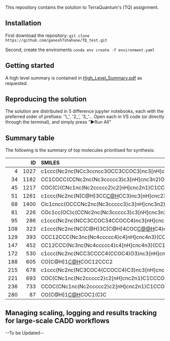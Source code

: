 This repository contains the solution to TerraQuantum's (TQ) assignment.

## Installation

First download the repository:
`git clone https://github.com/ganesh7shahane/TQ_test.git`

Second, create the enviroments
`conda env create -f environment.yaml`

## Getting started

A high level summary is contained in [High_Level_Summary.pdf](https://github.com/ganesh7shahane/TQ_test/blob/main/High%20Level%20Summary.pdf) as requested.

## Reproducing the solution

The solution are distributed in 5 difference jupyter notebooks, each with the preferred order of prefixes: '1_', '2_', '3_'...
Open each in VS code (or directly through the terminal), and simply press "▶️Run All"

## Summary table
The following is the summary of top molecules prioritised for synthesis:

|     |   ID | SMILES                                                      | CatalogID                    |   best_affinity_kcal_per_mol |    LE |    LOGP |   HB_donors |    MW |
|----:|-----:|:------------------------------------------------------------|:-----------------------------|-----------------------------:|------:|--------:|------------:|------:|
|   4 | 1027 | c1ccc(Nc2nc(NCc3ccncc3OCC3CCOC3)nc3[nH]cnc23)cc1            | s_27____10228314____10803818 |                       -9.322 | 0.301 | 2.21485 |           3 | 417.5 |
|  34 | 1182 | CC1COCC(CCNc2nc(Nc3ccccc3)c3[nH]cnc3n2)O1                   | s_27____25523224____10803818 |                       -9.188 | 0.353 | 2.11777 |           3 | 354.4 |
|  45 | 1217 | COC(C)(CNc1nc(Nc2ccccc2)c2[nH]cnc2n1)C1CCOCC1               | s_27____20762476____10803818 |                       -9.091 | 0.325 | 2.5621  |           3 | 382.5 |
|  51 | 1261 | c1ccc(Nc2nc(N[C@H]3CC[C@H](Oc4cnccn4)CC3)nc3[nH]cnc23)cc1   | s_27____12806124____10803818 |                       -9.205 | 0.307 | 2.75276 |           3 | 402.5 |
|  68 | 1400 | Clc1cncc(OCCCNc2nc(Nc3ccccc3)c3[nH]cnc3n2)n1                | s_27____25541468____10803818 |                       -9.094 | 0.325 | 2.53429 |           3 | 396.8 |
|  81 |  226 | COc1cc(OC)c(CCNc2nc(Nc3ccccc3)c3[nH]cnc3n2)cn1              | s_27____16908938____10803818 |                       -9.056 | 0.312 | 2.92152 |           3 | 391.4 |
|  95 |  286 | c1ccc(Nc2nc(NCC3CCOC34CCOCC4)nc3[nH]cnc23)cc1               | s_27____25521308____10803818 |                       -9.437 | 0.337 | 1.75067 |           3 | 380.5 |
| 108 |  323 | c1ccc(Nc2nc(NC[C@H]3C[C@H]4COC[C@@H](C3)C4)nc3[nH]cnc23)cc1 | m_27____25523998____10803818 |                       -9.396 | 0.348 | 2.97952 |           3 | 364.5 |
| 129 |  393 | CCC12CCC(Nc3nc(Nc4ccccc4)c4[nH]cnc4n3)(CO1)C2               | m_27____19140552____10803818 |                       -9.244 | 0.356 | 2.9406  |           3 | 350.4 |
| 147 |  452 | CC12CCC(Nc3nc(Nc4ccccc4)c4[nH]cnc4n3)(CC1)CO2               | m_27____25557544____10803818 |                       -9.539 | 0.367 | 2.93545 |           3 | 350.4 |
| 172 |  530 | c1ccc(Nc2nc(NCC3CCCC4(CCOC4)O3)nc3[nH]cnc23)cc1             | s_27____14051036____10803818 |                       -9.198 | 0.329 | 2.5351  |           3 | 380.5 |
| 188 |  605 | CO[C@H]1[C@H](Nc2nc(Nc3ccccc3)c3[nH]cnc3n2)COC12CCC2        | s_27____20349660____10803818 |                       -9.558 | 0.354 | 2.53491 |           3 | 366.4 |
| 215 |  678 | c1ccc(Nc2nc(NC3COC4(CCOCC4)C3)nc3[nH]cnc23)cc1              | s_27____25521160____10803818 |                       -9.702 | 0.359 | 1.63313 |           3 | 366.4 |
| 221 |  693 | COC(CNc1nc(Nc2ccccc2)c2[nH]cnc2n1)C1CCCOC1                  | s_27____13903878____10803818 |                       -9.075 | 0.336 | 2.32308 |           3 | 368.4 |
| 236 |  733 | CCOC(CNc1nc(Nc2ccccc2)c2[nH]cnc2n1)C1CCOC1                  | s_27____17757172____10803818 |                       -9.017 | 0.334 | 2.23532 |           3 | 368.4 |
| 280 |   87 | CO[C@H]1[C@H](Nc2nc(Nc3ccccc3)c3[nH]cnc3n2)COC1(C)C         | m_27____18799958____10803818 |                       -9.104 | 0.35  | 2.39816 |           3 | 354.4 |

## Managing scaling, logging and results tracking for large-scale CADD workflows

--To be Updated--
